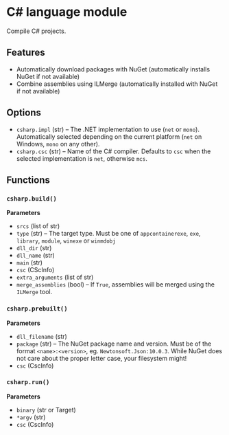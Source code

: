 # C# language module

Compile C# projects.

## Features

* Automatically download packages with NuGet (automatically installs NuGet if not available)
* Combine assemblies using ILMerge (automatically installed with NuGet if not available)

## Options

* `csharp.impl` (str) &ndash; The .NET implementation to use (`net` or `mono`).
  Automatically selected depending on the current platform (`net` on Windows,
  `mono` on any other).
* `csharp.csc` (str) &ndash; Name of the C# compiler. Defaults to `csc` when
  the selected implementation is `net`, otherwise `mcs`.

## Functions

### `csharp.build()`

__Parameters__

* `srcs` (list of str)
* `type` (str) &ndash; The target type. Must be one of `appcontainerexe`,
  `exe`, `library`, `module`, `winexe` or `winmdobj`
* `dll_dir` (str)
* `dll_name` (str)
* `main` (str)
* `csc` (CScInfo)
* `extra_arguments` (list of str)
* `merge_assemblies` (bool) &ndash; If `True`, assemblies will be merged 
  using the `ILMerge` tool.

### `csharp.prebuilt()`

__Parameters__

* `dll_filename` (str)
* `package` (str) &ndash; The NuGet package name and version. Must be of the
  format `<name>:<version>`, eg. `Newtonsoft.Json:10.0.3`. While NuGet does
  not care about the proper letter case, your filesystem might!
* `csc` (CscInfo)

### `csharp.run()`

__Parameters__

* `binary` (str or Target)
* `*argv` (str)
* `csc` (CscInfo)
